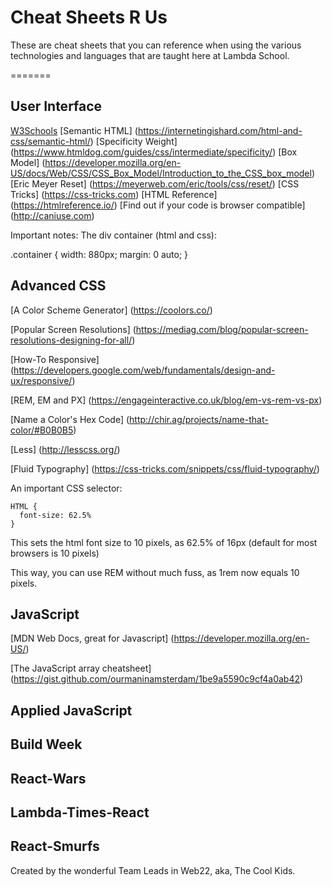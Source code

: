 # Cheat Sheets R Us
These are cheat sheets that you can reference when using the various technologies and languages that are taught here at Lambda School.

=======
## User Interface
[W3Schools](https://www.w3schools.com "W3Schools Home Page")
[Semantic HTML] (https://internetingishard.com/html-and-css/semantic-html/)
[Specificity Weight] (https://www.htmldog.com/guides/css/intermediate/specificity/)
[Box Model] (https://developer.mozilla.org/en-US/docs/Web/CSS/CSS_Box_Model/Introduction_to_the_CSS_box_model)
[Eric Meyer Reset] (https://meyerweb.com/eric/tools/css/reset/)
[CSS Tricks] (https://css-tricks.com)
[HTML Reference] (https://htmlreference.io/)
[Find out if your code is browser compatible] (http://caniuse.com)

Important notes:
The div container (html and css):
<div class="container"></div>
.container { width: 880px; margin: 0 auto; }

## Advanced CSS

[A Color Scheme Generator] (https://coolors.co/)

[Popular Screen Resolutions] (https://mediag.com/blog/popular-screen-resolutions-designing-for-all/)

[How-To Responsive] (https://developers.google.com/web/fundamentals/design-and-ux/responsive/)

[REM, EM and PX] (https://engageinteractive.co.uk/blog/em-vs-rem-vs-px)

[Name a Color's Hex Code] (http://chir.ag/projects/name-that-color/#B0B0B5)

[Less] (http://lesscss.org/)

[Fluid Typography] (https://css-tricks.com/snippets/css/fluid-typography/)

An important CSS selector:
```
HTML {
  font-size: 62.5%
}
```
This sets the html font size to 10 pixels, as 62.5% of 16px (default for most browsers is 10 pixels)

This way, you can use REM without much fuss, as 1rem now equals 10 pixels.

## JavaScript

[MDN Web Docs, great for Javascript] (https://developer.mozilla.org/en-US/)

[The JavaScript array cheatsheet] (https://gist.github.com/ourmaninamsterdam/1be9a5590c9cf4a0ab42)


## Applied JavaScript

## Build Week

## React-Wars

## Lambda-Times-React

## React-Smurfs

Created by the wonderful Team Leads in Web22, aka, The Cool Kids.
